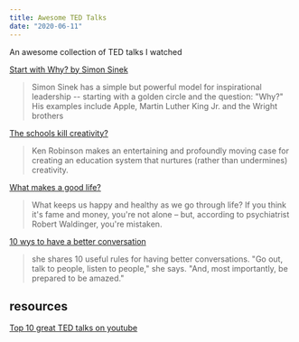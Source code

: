 ```yaml
---
title: Awesome TED Talks
date: "2020-06-11"
---
```


An awesome collection of TED talks I watched

<!-- more -->

[Start with Why? by Simon Sinek](https://www.ted.com/talks/simon_sinek_how_great_leaders_inspire_action?referrer=playlist-the_10_most_popular_tedx_talks)
> Simon Sinek has a simple but powerful model for inspirational leadership -- starting with a golden circle and the question: "Why?" His examples include Apple, Martin Luther King Jr. and the Wright brothers


[The schools kill creativity?](https://www.ted.com/talks/sir_ken_robinson_do_schools_kill_creativity)
> Ken Robinson makes an entertaining and profoundly moving case for creating an education system that nurtures (rather than undermines) creativity.

[What makes a good life?](https://www.ted.com/talks/robert_waldinger_what_makes_a_good_life_lessons_from_the_longest_study_on_happiness)
> What keeps us happy and healthy as we go through life? If you think it's fame and money, you're not alone – but, according to psychiatrist Robert Waldinger, you're mistaken.

[10 wys to have a better conversation](https://www.ted.com/talks/celeste_headlee_10_ways_to_have_a_better_conversation)
> she shares 10 useful rules for having better conversations. "Go out, talk to people, listen to people," she says. "And, most importantly, be prepared to be amazed."


## resources

[Top 10 great TED talks on youtube](https://www.ted.com/talks/simon_sinek_how_great_leaders_inspire_action?referrer=playlist-the_10_most_popular_tedx_talks)
